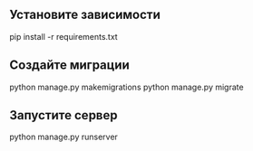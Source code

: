 ## Установите зависимости
pip install -r requirements.txt
## Создайте миграции
python manage.py makemigrations
python manage.py migrate
## Запустите сервер
python manage.py runserver